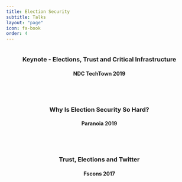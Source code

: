 ```yaml
---
title: Election Security
subtitle: Talks
layout: "page"
icon: fa-book
order: 4
---
```


<div class="item_container">
      <div class="item">
        <a href="/2019/09/04/keynote_elections_trust_and_critical_infrastructure.html" class="image fit"><img src="{{ 'assets/images/seat-3995561_640.jpg' | relative_url }}" alt="" /></a>
        <header>
          <h3>Keynote - Elections, Trust and Critical Infrastructure</h3>
          <h4>NDC TechTown 2019</h4>
        </header>
      </div>
      <div class="item">
        <a href="/2019/05/21/why_is_election_security_so_hard.html" class="image fit"><img src="{{ 'assets/images/street-2547628_640.jpg' | relative_url }}" alt="" /></a>
        <header>
          <h3>Why Is Election Security So Hard?</h3>
          <h4>Paranoia 2019</h4>
        </header>
      </div>
      <div class="item">
        <a href="/2017/11/05/trust_elections_and_twitter.html" class="image fit"><img src="{{ 'assets/images/wall-2602089_640.jpg' | relative_url }}" alt="" /></a>
        <header>
          <h3>Trust, Elections and Twitter</h3>
          <h4>Fscons 2017</h4>
        </header>
      </div>
</div>
